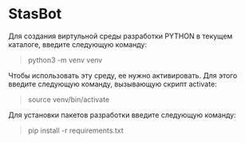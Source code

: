 # StasBot

Для создания виртульной среды разработки PYTHON в текущем каталоге, введите следующую команду:

> python3 -m venv venv

Чтобы использовать эту среду, ее нужно активировать. Для этого введите следующую команду, вызывающую скрипт activate:

> source venv/bin/activate

Для установки пакетов разработки введите следующую команду:

> pip install -r requirements.txt